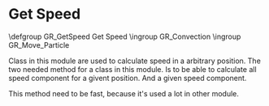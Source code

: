 Get Speed
=========


\defgroup GR_GetSpeed Get Speed
\ingroup GR_Convection
\ingroup GR_Move_Particle

Class in this module are used to calculate speed in a arbitrary position.
The two needed method for a class in this module. Is to be able to calculate all speed component for a givent position. And a given speed component.

This method need to be fast, because it's used a lot in other module.

